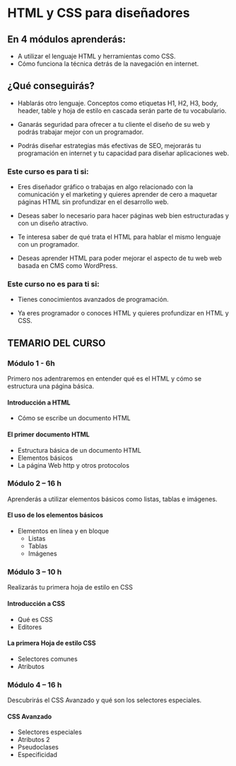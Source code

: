 # HTML y CSS para diseñadores

## En 4 módulos aprenderás:

- A utilizar el lenguaje HTML y herramientas como CSS.
- Cómo funciona la técnica detrás de la navegación en internet. 
      
## ¿Qué conseguirás?

- Hablarás otro lenguaje. Conceptos como etiquetas H1, H2, H3, body, header, table y hoja de estilo en cascada serán parte de tu vocabulario.
      
- Ganarás seguridad para ofrecer a tu cliente el diseño de su web y podrás trabajar mejor con un programador.
      
- Podrás diseñar estrategias más efectivas de SEO, mejorarás tu programación en internet y tu capacidad para diseñar aplicaciones web.


### Este curso es para ti si: 

- Eres diseñador gráfico o trabajas en algo relacionado con la comunicación y el marketing y quieres aprender de cero a  maquetar páginas HTML sin  profundizar en el desarrollo web. 
      
- Deseas saber lo necesario para hacer páginas web bien estructuradas y con un diseño  atractivo.
      
- Te interesa saber de qué trata el   HTML para hablar el mismo lenguaje con un programador.
      
- Deseas aprender HTML para poder mejorar el aspecto de tu web web basada en CMS como WordPress.  


### Este curso no es para ti si: 

- Tienes conocimientos avanzados de programación.
      
- Ya eres programador o conoces HTML y quieres profundizar en HTML y CSS.

## TEMARIO DEL CURSO

### Módulo 1 - 6h

Primero nos adentraremos en entender qué es el HTML y cómo se estructura una página básica.

#### Introducción a HTML
- Cómo se escribe un documento HTML

#### El primer documento HTML
- Estructura básica de un documento HTML
- Elementos básicos
- La página Web http y otros protocolos

### Módulo 2 – 16 h

Aprenderás a utilizar elementos básicos como listas, tablas e imágenes.

#### El uso de los elementos básicos
- Elementos en línea y en bloque
    - Listas
    - Tablas
    - Imágenes

### Módulo 3 – 10 h

Realizarás tu primera hoja de estilo en CSS

#### Introducción a CSS
- Qué es CSS
- Editores

#### La primera Hoja de estilo CSS
- Selectores comunes
- Atributos

### Módulo 4 – 16 h

Descubrirás el CSS Avanzado y qué son los selectores especiales.

#### CSS Avanzado
- Selectores especiales
- Atributos 2
- Pseudoclases
- Especificidad
